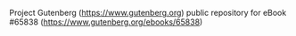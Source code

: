 Project Gutenberg (https://www.gutenberg.org) public repository for
eBook #65838 (https://www.gutenberg.org/ebooks/65838)
